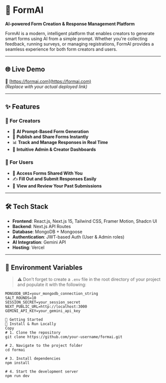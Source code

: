 # 🧠 FormAI

**AI-powered Form Creation & Response Management Platform**

FormAI is a modern, intelligent platform that enables creators to generate smart forms using AI from a simple prompt. Whether you're collecting feedback, running surveys, or managing registrations, FormAI provides a seamless experience for both form creators and users.

---

## 🌐 Live Demo

🔗 [https://formai.com](https://formai.com)  
*(Replace with your actual deployed link)*

---

## ✨ Features

### 🎯 For Creators
- 🤖 **AI Prompt-Based Form Generation**
- 🚀 **Publish and Share Forms Instantly**
- 📊 **Track and Manage Responses in Real Time**
- 🧭 **Intuitive Admin & Creator Dashboards**

### 📝 For Users
- 📂 **Access Forms Shared With You**
- ✍️ **Fill Out and Submit Responses Easily**
- 🔁 **View and Review Your Past Submissions**

---

## 🛠 Tech Stack

- **Frontend**: React.js, Next.js 15, Tailwind CSS, Framer Motion, Shadcn UI
- **Backend**: Next.js API Routes
- **Database**: MongoDB + Mongoose
- **Authentication**: JWT-based Auth (User & Admin roles)
- **AI Integration**: Gemini API
- **Hosting**: Vercel 

---

## 📁 Environment Variables

> ⚠️ Don’t forget to create a `.env` file in the root directory of your project and populate it with the following:

```env
MONGODB_URI=your_mongodb_connection_string
SALT_ROUNDS=10
SESSION_SECRET=your_session_secret
NEXT_PUBLIC_URL=http://localhost:3000
GEMINI_API_KEY=your_gemini_api_key

🚀 Getting Started
🔧 Install & Run Locally
Copy
# 1. Clone the repository
git clone https://github.com/your-username/formai.git

# 2. Navigate to the project folder
cd formai

# 3. Install dependencies
npm install

# 4. Start the development server
npm run dev
